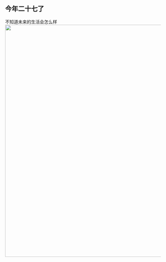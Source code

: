 [prop:title]: 我今年二十七八
[prop:date]: 2019年2月9日
[prop:tags]: life

## 今年二十七了<br>
不知道未来的生活会怎么样<br>
<img src='https://up.enterdesk.com/edpic_source/17/24/97/172497ff5fedff1559ca30ace550567a.jpg' width='750'/>
